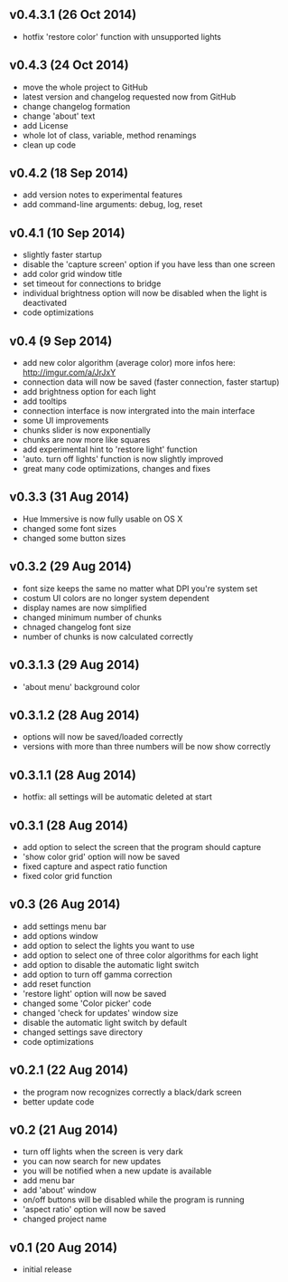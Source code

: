 ## v0.4.3.1 (26 Oct 2014) ##
 - hotfix 'restore color' function with unsupported lights

## v0.4.3 (24 Oct 2014) ##
 - move the whole project to GitHub
 - latest version and changelog requested now from GitHub
 - change changelog formation
 - change 'about' text
 - add License
 - whole lot of class, variable, method renamings
 - clean up code

## v0.4.2 (18 Sep 2014) ##
 - add version notes to experimental features
 - add command-line arguments: debug, log, reset

## v0.4.1 (10 Sep 2014) ##
 - slightly faster startup
 - disable the 'capture screen' option if you have less than one screen
 - add color grid window title
 - set timeout for connections to bridge
 - individual brightness option will now be disabled when the light is deactivated
 - code optimizations

## v0.4 (9 Sep 2014) ##
 - add new color algorithm (average color) more infos here: http://imgur.com/a/JrJxY
 - connection data will now be saved (faster connection, faster startup)
 - add brightness option for each light
 - add tooltips
 - connection interface is now intergrated into the main interface
 - some UI improvements
 - chunks slider is now exponentially
 - chunks are now more like squares
 - add experimental hint to 'restore light' function
 - 'auto. turn off lights' function is now slightly improved
 - great many code optimizations, changes and fixes

## v0.3.3 (31 Aug 2014) ##
 - Hue Immersive is now fully usable on OS X
 - changed some font sizes
 - changed some button sizes

## v0.3.2 (29 Aug 2014) ##
 - font size keeps the same no matter what DPI you're system set
 - costum UI colors are no longer system dependent
 - display names are now simplified
 - changed minimum number of chunks
 - chnaged changelog font size
 - number of chunks is now calculated correctly

## v0.3.1.3 (29 Aug 2014) ##
 - 'about menu' background color

## v0.3.1.2 (28 Aug 2014) ##
 - options will now be saved/loaded correctly
 - versions with more than three numbers will be now show correctly

## v0.3.1.1 (28 Aug 2014) ##
 - hotfix: all settings will be automatic deleted at start

## v0.3.1 (28 Aug 2014) ##
 - add option to select the screen that the program should capture
 - 'show color grid' option will now be saved
 - fixed capture and aspect ratio function
 - fixed color grid function

## v0.3 (26 Aug 2014) ##
 - add settings menu bar
 - add options window
 - add option to select the lights you want to use
 - add option to select one of three color algorithms for each light
 - add option to disable the automatic light switch
 - add option to turn off gamma correction
 - add reset function
 - 'restore light' option will now be saved
 - changed some 'Color picker' code
 - changed 'check for updates' window size
 - disable the automatic light switch by default
 - changed settings save directory
 - code optimizations

## v0.2.1 (22 Aug 2014) ##
 - the program now recognizes correctly a black/dark screen
 - better update code

## v0.2 (21 Aug 2014) ##
 - turn off lights when the screen is very dark
 - you can now search for new updates
 - you will be notified when a new update is available
 - add menu bar
 - add 'about' window
 - on/off buttons will be disabled while the program is running
 - 'aspect ratio' option will now be saved
 - changed project name

## v0.1 (20 Aug 2014) ##
 - initial release
